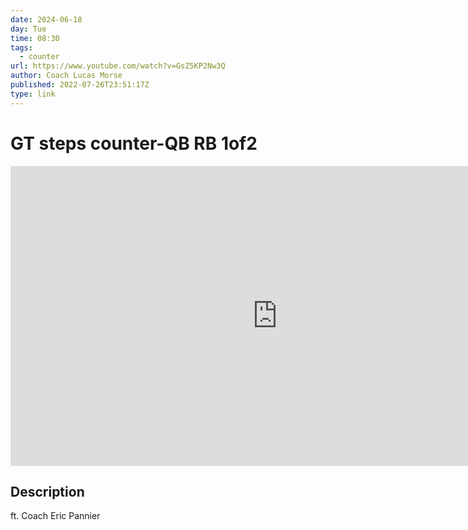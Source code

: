 ```yaml
---
date: 2024-06-18
day: Tue
time: 08:30
tags:
  - counter
url: https://www.youtube.com/watch?v=GsZ5KP2Nw3Q
author: Coach Lucas Morse
published: 2022-07-26T23:51:17Z
type: link
---
```

# GT steps counter-QB RB 1of2

<iframe width="854" height="480" src="https://www.youtube.com/embed/GsZ5KP2Nw3Q" frameborder="0" allowfullscreen></iframe>

## Description
ft. Coach Eric Pannier